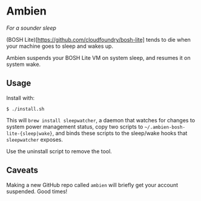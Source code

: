 # Ambien

_For a sounder sleep_

(BOSH Lite)[https://github.com/cloudfoundry/bosh-lite] tends to die when your machine goes to sleep and wakes up.

Ambien suspends your BOSH Lite VM on system sleep, and resumes it on system wake.

## Usage

Install with:

`$ ./install.sh`

This will `brew install sleepwatcher`, a daemon that watches for changes to system power management status, copy two scripts to `~/.ambien-bosh-lite-{sleep|wake}`, and binds these scripts to the sleep/wake hooks that `sleepwatcher` exposes.

Use the uninstall script to remove the tool.

## Caveats

Making a new GitHub repo called `ambien` will briefly get your account suspended. Good times!
